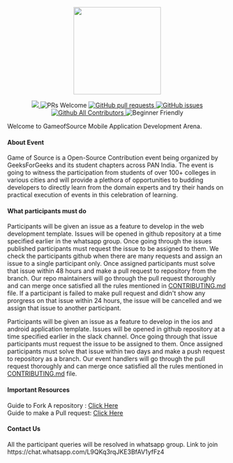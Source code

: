 <p align="center">
<img src="https://pixan198.github.io/images/gfgsc-logo.svg" width="200px" height="200px">
</p>

<p align="center">
<a href="https://github.com/GameofSource-GFG/Android-Development/blob/master/LICENSE" target="_blank">
  <img src="https://img.shields.io/github/license/GameofSource-GFG/Android-Development?style=for-the-badge" />
  </a> 
  <img src="https://img.shields.io/badge/PRs-welcome-brightgreen.svg?style=for-the-badge" alt="PRs Welcome" /> 
  <a href="https://github.com/GameofSource-GFG/Android-Development/pulls" target="_blank">
    <img alt="GitHub pull requests" src="https://img.shields.io/github/issues-pr/GameofSource-GFG/Android-Development?style=for-the-badge" />
  </a> 
  <a href="https://github.com/GameofSource-GFG/Android-Development/issues" target="_blank">
    <img alt="GitHub issues" src="https://img.shields.io/github/issues/GameofSource-GFG/Android-Development?style=for-the-badge" />
  </a> 
  <a href="https://github.com/GameofSource-GFG/Android-Development" target="_blank">
    <img alt="Github All Contributors" src="https://img.shields.io/github/contributors/GameofSource-GFG/Android-Development?style=for-the-badge" />
  </a>
  <img alt="Beginner Friendly" src="https://img.shields.io/badge/Beginner-Friendly-orange?style=for-the-badge" />
</p>


Welcome to GameofSource Mobile Application Development Arena. 

<h4>About Event</h4>
Game of Source is a Open-Source Contribution event being organized by GeeksForGeeks and its student chapters across PAN India. 
The event is going to witness the participation from students of over 100+ colleges in various cities and will provide a plethora of opportunities to budding developers to directly learn from the domain experts and try their hands on practical execution of events in this celebration of learning.

<h4>What participants must do</h4>
Participants will be given an issue as a feature to develop in the web development template. Issues will be opened in github repository at a time specified earlier in the whatsapp group. Once going through the issues published participants must request the issue to be assigned to them. We check the participants github when there are many requests and assign an issue to a single participant only. Once assigned participants must solve that issue within 48 hours and make a pull request to repository from the branch. Our repo maintainers will go through the pull request thoroughly and can merge once satisfied all the rules mentioned in <a href="https://github.com/GameofSource-GFG/Android-Development/blob/main/CONTRIBUTING.md">CONTRIBUTING.md</a> file. If a participant is failed to make pull request and didn't show any prorgress on that issue within 24 hours, the issue will be cancelled and we assign that issue to another participant.

Participants will be given an issue as a feature to develop in the ios and android application template. Issues will be opened in github repository at a time specified earlier in the slack channel. Once going through that issue participants must request the issue to be assigned to them. Once assigned participants must solve that issue within two days and make a push request to repository as a branch. Our event handlers will go through the pull request thoroughly and can merge once satisfied all the rules mentioned in <a href="https://github.com/GameofSource-GFG/Android-Development/blob/main/CONTRIBUTING.md">CONTRIBUTING.md</a> file.

<h4>Important Resources</h4>
Guide to Fork A repository : <a href="https://docs.github.com/en/free-pro-team@latest/github/getting-started-with-github/fork-a-repo">Click Here</a> <br>
Guide to make a Pull request: <a href="https://docs.github.com/en/free-pro-team@latest/github/collaborating-with-issues-and-pull-requests/about-pull-requests">Click Here</a> <br>

<h4>Contact Us</h4>
All the participant queries will be resolved in whatsapp group.
Link to join https://chat.whatsapp.com/L9QKq3rqJKE3BfAV1yfFz4
